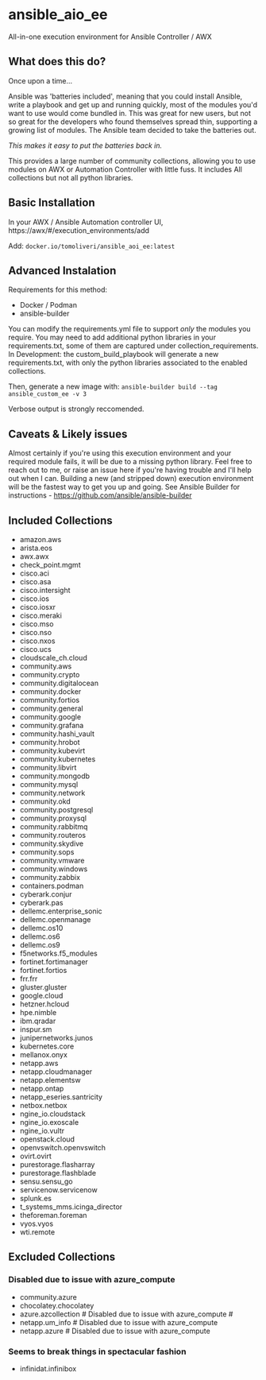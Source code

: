 # ansible_aio_ee
All-in-one execution environment for Ansible Controller / AWX 

## What does this do?

Once upon a time...

Ansible was 'batteries included', meaning that you could install Ansible, write a playbook and get up and running quickly, most of the modules you'd want to use would come bundled in. This was great for new users, but not so great for the developers who found themselves spread thin, supporting a growing list of modules. 
The Ansible team decided to take the batteries out. 

*This makes it easy to put the batteries back in.*

This provides a large number of community collections, allowing you to use modules on AWX or Automation Controller with little fuss. It includes All collections but not all python libraries.

## Basic Installation

In your AWX / Ansible Automation controller UI, https://awx/#/execution_environments/add

Add:
```docker.io/tomoliveri/ansible_aoi_ee:latest```

## Advanced Instalation

Requirements for this method:
  - Docker / Podman
  - ansible-builder 

You can modify the requirements.yml file to support *only* the modules you require. 
You may need to add additional python libraries in your requirements.txt, some of them are captured under collection_requirements. 
In Development: the custom_build_playbook will generate a new requirements.txt, with only the python libraries associated to the enabled collections.

Then, generate a new image with:
```ansible-builder build --tag ansible_custom_ee -v 3```

Verbose output is strongly reccomended.

## Caveats & Likely issues

Almost certainly if you're using this execution environment and your required module fails, it will be due to a missing python library. 
Feel free to reach out to me, or raise an issue here if you're having trouble and I'll help out when I can. 
Building a new (and stripped down) execution environment will be the fastest way to get you up and going. 
See Ansible Builder for instructions - https://github.com/ansible/ansible-builder 

## Included Collections
  - amazon.aws
  - arista.eos
  - awx.awx
  - check_point.mgmt
  - cisco.aci
  - cisco.asa
  - cisco.intersight
  - cisco.ios
  - cisco.iosxr
  - cisco.meraki
  - cisco.mso
  - cisco.nso
  - cisco.nxos
  - cisco.ucs
  - cloudscale_ch.cloud
  - community.aws
  - community.crypto
  - community.digitalocean
  - community.docker
  - community.fortios
  - community.general
  - community.google
  - community.grafana
  - community.hashi_vault
  - community.hrobot 
  - community.kubevirt
  - community.kubernetes
  - community.libvirt
  - community.mongodb
  - community.mysql
  - community.network
  - community.okd
  - community.postgresql
  - community.proxysql
  - community.rabbitmq
  - community.routeros 
  - community.skydive 
  - community.sops
  - community.vmware
  - community.windows
  - community.zabbix
  - containers.podman
  - cyberark.conjur
  - cyberark.pas
  - dellemc.enterprise_sonic
  - dellemc.openmanage
  - dellemc.os10
  - dellemc.os6
  - dellemc.os9
  - f5networks.f5_modules
  - fortinet.fortimanager
  - fortinet.fortios
  - frr.frr
  - gluster.gluster
  - google.cloud
  - hetzner.hcloud
  - hpe.nimble
  - ibm.qradar
  - inspur.sm
  - junipernetworks.junos
  - kubernetes.core
  - mellanox.onyx
  - netapp.aws
  - netapp.cloudmanager
  - netapp.elementsw
  - netapp.ontap
  - netapp_eseries.santricity
  - netbox.netbox
  - ngine_io.cloudstack
  - ngine_io.exoscale
  - ngine_io.vultr
  - openstack.cloud
  - openvswitch.openvswitch
  - ovirt.ovirt
  - purestorage.flasharray
  - purestorage.flashblade
  - sensu.sensu_go
  - servicenow.servicenow
  - splunk.es
  - t_systems_mms.icinga_director
  - theforeman.foreman
  - vyos.vyos
  - wti.remote

## Excluded Collections
### Disabled due to issue with azure_compute #
 - community.azure 
 - chocolatey.chocolatey 
 - azure.azcollection # Disabled due to issue with azure_compute #
 - netapp.um_info # Disabled due to issue with azure_compute
 - netapp.azure # Disabled due to issue with azure_compute

### Seems to break things in spectacular fashion 
 - infinidat.infinibox 